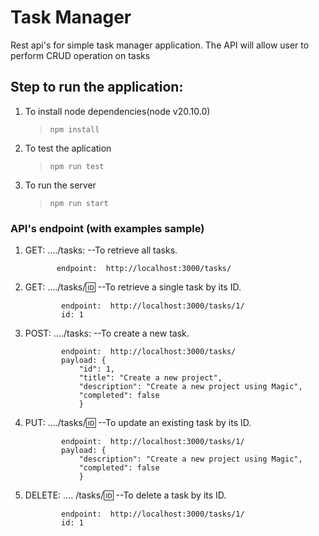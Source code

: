 # Task Manager 

Rest api's for simple task manager application. The API will allow user to perform CRUD operation on tasks




## Step to run the application:

1. To install node dependencies(node v20.10.0)
     >```npm install```
2. To test the aplication
    >```npm run test```
3. To run the server
    >```npm run start```

### API's endpoint (with examples sample)
1. GET: ..../tasks:      --To retrieve all tasks.
    ```example:
           endpoint:  http://localhost:3000/tasks/

2. GET:   ..../tasks/:id:      --To retrieve a single task by its ID.
    
    ```example:
            endpoint:  http://localhost:3000/tasks/1/
            id: 1

3. POST: ..../tasks:   --To create a new task.

    ```example:
            endpoint:  http://localhost:3000/tasks/
            payload: {
                "id": 1,
                "title": "Create a new project",
                "description": "Create a new project using Magic",
                "completed": false
                }

4. PUT:   ..../tasks/:id:    --To update an existing task by its ID.
    ``` example:
            endpoint:  http://localhost:3000/tasks/1/
            payload: {
                "description": "Create a new project using Magic",
                "completed": false
                }

5. DELETE:   .... /tasks/:id:    --To delete a task by its ID.
    ```example:
            endpoint:  http://localhost:3000/tasks/1/
            id: 1
    
